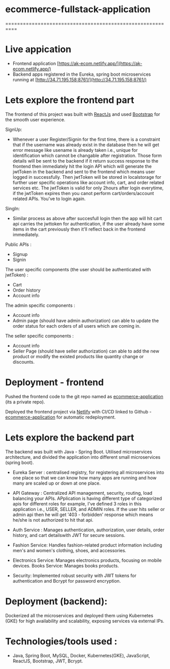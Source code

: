 # ecommerce-fullstack-application
==========================================================
# Live appication

- Frontend application [https://ak-ecom.netlify.app/](https://ak-ecom.netlify.app/)
- Backend apps registered in the Eureka, spring boot microservices running at [http://34.71.195.158:8761/](http://34.71.195.158:8761/)

# Lets explore the frontend part

The frontend of this project was built with [ReactJs](https://github.com/facebook/create-react-app) and used [Bootstrap](https://getbootstrap.com) for the smooth user experience.

SignUp:
- Whenever a user Register/Signin for the first time, there is a constraint that if the username was already exist in the database then he will get error message like usename is already taken i.e., unique for identification which cannot be changable after registration. Those form details will be sent to the backend if it return success response to the frontend then immediately hit the login API which will generate the jwtToken in the backend and sent to the frontend which means user logged in successfully. Then jwtToken will be stored in localstorage for further user specific operations like account info, cart, and order related services etc.
The jwtToken is valid for only 2hours after login everytime, if the jwtToken expires then you canot perform cart/orders/account related APIs. You've to login again.

SingIn:
- Similar process as above after succesfull login then the app will hit cart api carries the jwttoken for authentication, if the user already have some items in the cart previously then it'll reflect back in the frontend immediately.

Public APIs :
- Signup
- Signin

The user specific components (the user should be authenticated with jwtToken) :
- Cart
- Order history
- Account info

The admin specific components :
- Account info
- Admin page (should have admin authorization) can able to update the order status for each orders of all users which are coming in.
    
The seller specific components :
- Account info
- Seller Page (should have seller authorization) can able to add the new product or modify the existed products like quantity change or discounts.

# Deployment - frontend

Pushed the frontend code to the git repo named as [ecommerce-application](https://github.com/ashokumaar/ecommerce-application) (its a private repo).

Deployed the frontend project via [Netlify](https://app.netlify.com/) with CI/CD linked to Github - [ecommerce-application](https://github.com/ashokumaar/ecommerce-application) for automatic redeployment.


# Lets explore the backend part

The backend was built with Java - Spring Boot. Utilised microservices architecture, and divided the application into different small microservices (spring boot).

- Eureka Server : centralised registry, for registering all microservices into one place so that we can know how many apps are running and how many are scaled up or down at one place.

- API Gateway : Centralized API management, security, routing, load balancing your APIs. APplication is having different type of categorized apis for different roles for example, I've defined 3 roles in this application i.e., USER, SELLER, and ADMIN roles. If the user hits seller or admin api then he will get '403 - forbidden' response which means he/she is not authorized to hit that api.

- Auth Service : Manages authentication, authorization, user details, order history, and cart detailswith JWT for secure sessions.

- Fashion Service: Handles fashion-related product information including men's and women's clothing, shoes, and accessories.

- Electronics Service: Manages electronics products, focusing on mobile devices.
Books Service: Manages books products.

- Security: Implemented robust security with JWT tokens for authentication and Bcrypt for password encryption.

# Deployment (backend): 

Dockerized all the microservices and deployed them using Kubernetes (GKE) for high availability and scalability, exposing services via external IPs.


# Technologies/tools used :

- Java, Spring Boot, MySQL, Docker, Kubernetes(GKE), JavaScript, ReactJS, Bootstrap, JWT, Bcrypt.